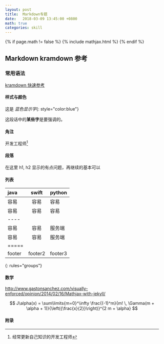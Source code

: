 ```yaml
---
layout: post
title:  Markdown专题
date:   2018-03-09 13:45:00 +0800
math: true
categories: skill
---
```


{% if page.math != false %}
 {% include mathjax.html %}
{% endif %}

## Markdown kramdown 参考

### 常用语法
[kramdown 快速参考](https://kramdown.gettalong.org/quickref.html)

#### 样式与颜色
这是 *蓝色显示字*{: style="color:blue"}

这段话中的**某些字**是要强调的。


#### 角注
开发工程师[^1]


#### 段落
在这里 h1, h2 显示的有点问题，再继续的基本可以

#### 列表

|java|swift|python|
|:--------------|:----:|----|
|容易|容易|容易|
|容易|容易|容易|
|----
|容易|容易|服务端|
|容易|容易|服务端|
|=====
|footer|footer2|footer3|
{: rules="groups"}

#### 数学

http://www.gastonsanchez.com/visually-enforced/opinion/2014/02/16/Mathjax-with-jekyll/


$$ J\alpha(x) = \sum\limits{m=0}^\infty \frac{(-1)^m}{m! \, \Gamma(m + \alpha + 1)}{\left({\frac{x}{2}}\right)}^{2 m + \alpha} $$


#### 附录

[^1]:经常更新自己知识的开发工程师
